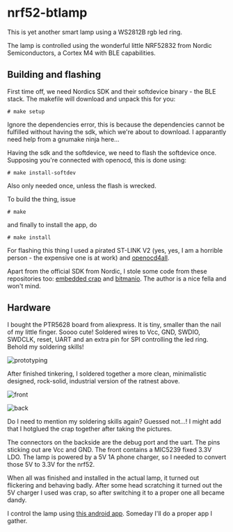 # nrf52-btlamp
This is yet another smart lamp using a WS2812B rgb led ring.

The lamp is controlled using the wonderful little NRF52832 from Nordic Semiconductors, a Cortex M4 with BLE capabilities.

## Building and flashing
First time off, we need Nordics SDK and their softdevice binary - the BLE stack. The makefile will download and unpack this for you:

`# make setup`

Ignore the dependencies error, this is because the dependencies cannot be fulfilled without having the sdk, which we're about to download. I apparantly need help from a gnumake ninja here...

Having the sdk and the softdevice, we need to flash the softdevice once. Supposing you're connected with openocd, this is done using:

`# make install-softdev`

Also only needed once, unless the flash is wrecked.

To build the thing, issue 

`# make`

and finally to install the app, do

`# make install`

For flashing this thing I used a pirated ST-LINK V2 (yes, yes, I am a horrible person - the expensive one is at work) and [openocd4all](https://github.com/fredrikhederstierna/openocd4all).

Apart from the official SDK from Nordic, I stole some code from these repositories too: [embedded crap](https://github.com/pellepl/generic_embedded) and [bitmanio](https://github.com/pellepl/bitmanio). The author is a nice fella and won't mind.

## Hardware

I bought the PTR5628 board from aliexpress. It is tiny, smaller than the nail of my little finger. Soooo cute! Soldered wires to Vcc, GND, SWDIO, SWDCLK, reset, UART and an extra pin for SPI controlling the led ring. Behold my soldering skills!

![prototyping](https://raw.githubusercontent.com/pellepl/nrf52-btlamp/master/docs/prototyping.jpg)

After finished tinkering, I soldered together a more clean, minimalistic designed, rock-solid, industrial version of the ratnest above.

![front](https://raw.githubusercontent.com/pellepl/nrf52-btlamp/master/docs/front.jpg)

![back](https://raw.githubusercontent.com/pellepl/nrf52-btlamp/master/docs/back.jpg)

Do I need to mention my soldering skills again? Guessed not...! I might add that I hotglued the crap together after taking the pictures.

The connectors on the backside are the debug port and the uart. The pins sticking out are Vcc and GND. The front contains a MIC5239 fixed 3.3V LDO. The lamp is powered by a 5V 1A phone charger, so I needed to convert those 5V to 3.3V for the nrf52.

When all was finished and installed in the actual lamp, it turned out flickering and behaving badly. After some head scratching it turned out the 5V charger I used was crap, so after switching it to a proper one all became dandy.

I control the lamp using [this android app](https://github.com/NordicSemiconductor/Android-nRF-UART). Someday I'll do a proper app I gather.




